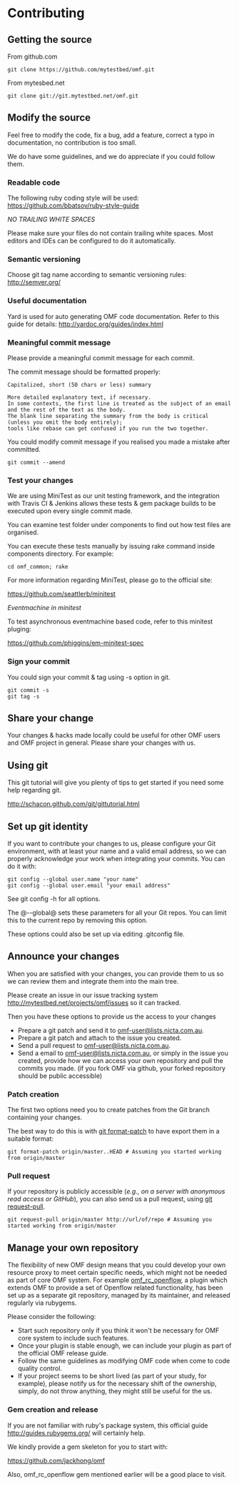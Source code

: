 # Contributing

## Getting the source

From github.com

    git clone https://github.com/mytestbed/omf.git

From mytesbed.net

    git clone git://git.mytestbed.net/omf.git

## Modify the source

Feel free to modify the code, fix a bug, add a feature, correct a typo in documentation, no contribution is too small.

We do have some guidelines, and we do appreciate if you could follow them.

### Readable code

The following ruby coding style will be used: https://github.com/bbatsov/ruby-style-guide

_NO TRAILING WHITE SPACES_

Please make sure your files do not contain trailing white spaces. Most editors and IDEs can be configured to do it automatically.

### Semantic versioning

Choose git tag name according to semantic versioning rules: http://semver.org/

### Useful documentation

Yard is used for auto generating OMF code documentation. Refer to this guide for details: http://yardoc.org/guides/index.html

### Meaningful commit message

Please provide a meaningful commit message for each commit.

The commit message should be formatted properly:

    Capitalized, short (50 chars or less) summary

    More detailed explanatory text, if necessary.
    In some contexts, the first line is treated as the subject of an email and the rest of the text as the body.
    The blank line separating the summary from the body is critical (unless you omit the body entirely);
    tools like rebase can get confused if you run the two together.

You could modify commit message if you realised you made a mistake after committed.

    git commit --amend

### Test your changes

We are using MiniTest as our unit testing framework, and the integration with Travis CI & Jenkins allows these tests & gem package builds to be executed upon every single commit made.

You can examine test folder under components to find out how test files are organised.

You can execute these tests manually by issuing rake command inside components directory. For example:

    cd omf_common; rake

For more information regarding MiniTest, please go to the official site:

https://github.com/seattlerb/minitest

_Eventmachine in minitest_

To test asynchronous eventmachine based code, refer to this minitest pluging:

https://github.com/phiggins/em-minitest-spec

### Sign your commit

You could sign your commit & tag using -s option in git.

    git commit -s
    git tag -s

## Share your change

Your changes & hacks made locally could be useful for other OMF users and OMF project in general. Please share your changes with us.

## Using git

This git tutorial will give you plenty of tips to get started if you need some help regarding git.

http://schacon.github.com/git/gittutorial.html

## Set up git identity

If you want to contribute your changes to us, please configure your Git environment, with at least your name and a valid email address, so we can properly acknowledge your work when integrating your commits. You can do it with:

    git config --global user.name "your name"
    git config --global user.email "your email address"

See git config -h for all options.

The @--global@ sets these parameters for all your Git repos. You can limit this to the current repo by removing this option.

These options could also be set up via editing .gitconfig file.

## Announce your changes

When you are satisfied with your changes, you can provide them to us so we can review them and integrate them into the main tree.

Please create an issue in our issue tracking system http://mytestbed.net/projects/omf/issues so it can tracked.

Then you have these options to provide us the access to your changes

* Prepare a git patch and send it to omf-user@lists.nicta.com.au.
* Prepare a git patch and attach to the issue you created.
* Send a pull request to omf-user@lists.nicta.com.au.
* Send a email to omf-user@lists.nicta.com.au, or simply in the issue you created, provide how we can access your own repository and pull the commits you made.
(if you fork OMF via github, your forked repository should be public accessible)

### Patch creation

The first two options need you to create patches from the Git branch containing your changes.

The best way to do this is with [git format-patch](http://schacon.github.com/git/git-format-patch.html) to have export them in a suitable format:

    git format-patch origin/master..HEAD # Assuming you started working from origin/master

### Pull request

If your repository is publicly accessible (_e.g., on a server with anonymous read access or GitHub_), you can also send us a pull request, using [git request-pull](http://schacon.github.com/git/git-request-pull.html).

    git request-pull origin/master http://url/of/repo # Assuming you started working from origin/master

## Manage your own repository

The flexibility of new OMF design means that you could develop your own resource proxy to meet certain specific needs, which might not be needed as part of core OMF system. For example [omf\_rc\_openflow](https://github.com/kohoumas/omf_rc_openflow), a plugin which extends OMF to provide a set of Openflow related functionality, has been set up as a separate git repository, managed by its maintainer, and released regularly via rubygems.

Please consider the following:

* Start such repository only if you think it won't be necessary for OMF core system to include such features.
* Once your plugin is stable enough, we can include your plugin as part of the official OMF release guide.
* Follow the same guidelines as modifying OMF code when come to code quality control.
* If your project seems to be short lived (as part of your study, for example), please notify us for the necessary shift of the ownership, simply, do not throw anything, they might still be useful for the us.


### Gem creation and release

If you are not familiar with ruby's package system, this official guide http://guides.rubygems.org/ will certainly help.

We kindly provide a gem skeleton for you to start with:

https://github.com/jackhong/omf

Also, omf\_rc\_openflow gem mentioned earlier will be a good place to visit.
